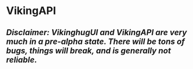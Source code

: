 # VikingAPI

## *Disclaimer: VikinghugUI and VikingAPI are very much in a pre-alpha state. There will be tons of bugs, things will break, and is generally not reliable.*